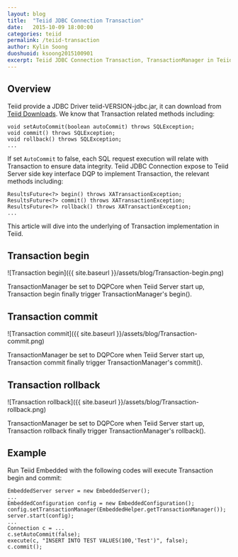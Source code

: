 ```yaml
---
layout: blog
title:  "Teiid JDBC Connection Transaction"
date:   2015-10-09 18:00:00
categories: teiid
permalink: /teiid-transaction
author: Kylin Soong
duoshuoid: ksoong2015100901
excerpt: Teiid JDBC Connection Transaction, TransactionManager in Teiid Embedded
---
```


## Overview

Teiid provide a JDBC Driver teiid-VERSION-jdbc.jar, it can download from [Teiid Downloads](http://teiid.jboss.org/downloads/). We know that Transaction related methods including:

~~~
void setAutoCommit(boolean autoCommit) throws SQLException;
void commit() throws SQLException;
void rollback() throws SQLException;
...
~~~

If set `AutoCommit` to false, each SQL request execution will relate with Transaction to ensure data integrity. Teiid JDBC Connection expose to Teiid Server side key interface DQP to implement Transaction, the relevant methods including:

~~~
ResultsFuture<?> begin() throws XATransactionException;
ResultsFuture<?> commit() throws XATransactionException;
ResultsFuture<?> rollback() throws XATransactionException;
...
~~~

This article will dive into the underlying of Transaction implementation in Teiid.

## Transaction begin

![Transaction begin]({{ site.baseurl }}/assets/blog/Transaction-begin.png)

TransactionManager be set to DQPCore when Teiid Server start up, Transaction begin finally trigger TransactionManager's begin().

## Transaction commit

![Transaction commit]({{ site.baseurl }}/assets/blog/Transaction-commit.png)

TransactionManager be set to DQPCore when Teiid Server start up, Transaction commit finally trigger TransactionManager's commit().

## Transaction rollback

![Transaction rollback]({{ site.baseurl }}/assets/blog/Transaction-rollback.png)

TransactionManager be set to DQPCore when Teiid Server start up, Transaction rollback finally trigger TransactionManager's rollback().

## Example

Run Teiid Embedded with the following codes will execute Transaction begin and commit:

~~~
EmbeddedServer server = new EmbeddedServer();
...
EmbeddedConfiguration config = new EmbeddedConfiguration();
config.setTransactionManager(EmbeddedHelper.getTransactionManager());	
server.start(config);
...
Connection c = ...
c.setAutoCommit(false);
execute(c, "INSERT INTO TEST VALUES(100,'Test')", false);
c.commit();
~~~

